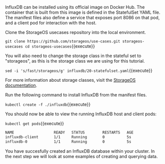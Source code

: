 InfluxDB can be installed using its official image on Docker Hub. The
container that is built from this image is defined in the StatefulSet YAML file. The manifest files also define a service that exposes port 8086 on that pod, and a client pod for interaction with the host.

Clone the StorageOS usecases repository into the local environment.

`
git clone https://github.com/storageos/use-cases.git storageos-usecases
cd storageos-usecases
`{{execute}}

You will also need to change the storage class in the stateful set to
"storageos", as this is the storage class we are using for this
tutorial.

`sed -i 's/fast/storageos/g' influxdb/20-statefulset.yaml`{{execute}}

For more information about storage classes, visit the
[StorageOS documentation](https://docs.storageos.com/docs/operations/storageclasses/).

Run the following command to install InfluxDB from the manifest files.

`kubectl create -f ./influxdb`{{execute}}

You should now be able to view the running InfluxDB host and client pods:

`kubectl get pods`{{execute}}

```bash
NAME                  READY   STATUS        RESTARTS   AGE
influxdb-client       1/1     Running       0          5s
influxdb-0            1/1     Running       0          5s
```

You have succesfully created an InfluxDB database within your cluster.
In the next step we will look at some examples of creating and querying data.